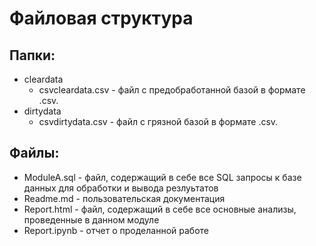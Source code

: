 # Файловая структура 
## Папки:
- cleardata
    * csvcleardata.csv - файл с предобработанной базой в формате .csv.
- dirtydata 
    * csvdirtydata.csv - файл с грязной базой в формате .csv.
## Файлы:
* ModuleA.sql - файл, содержащий в себе все SQL запросы к базе данных для обработки и вывода резлуьтатов
* Readme.md - пользовательская документация
* Report.html - файл, содержащий в себе все основные анализы, проведенные в данном модуле
* Report.ipynb - отчет о проделанной работе